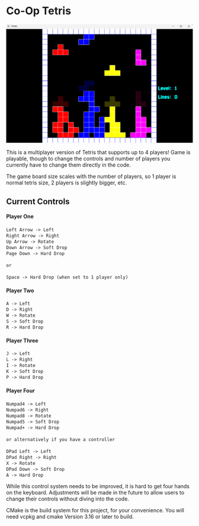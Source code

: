 # Co-Op Tetris

![Gameplay Demo Image](Images/Gameplay.png?raw=true "Gameplay")

This is a multiplayer version of Tetris that supports up to 4 players! Game is playable, though to change the controls and number of players you currently have to change them directly in the code.

The game board size scales with the number of players, so 1 player is normal tetris size, 2 players is slightly bigger, etc.

## Current Controls

#### Player One
    Left Arrow -> Left
    Right Arrow -> Right
    Up Arrow -> Rotate
    Down Arrow -> Soft Drop
    Page Down -> Hard Drop

    or

    Space -> Hard Drop (when set to 1 player only)

#### Player Two
    A -> Left
    D -> Right
    W -> Rotate
    S -> Soft Drop
    R -> Hard Drop

#### Player Three
    J -> Left
    L -> Right
    I -> Rotate
    K -> Soft Drop
    P -> Hard Drop

#### Player Four
    Numpad4 -> Left
    Numpad6 -> Right
    Numpad8 -> Rotate
    Numpad5 -> Soft Drop
    Numpad+ -> Hard Drop

    or alternatively if you have a controller

    DPad Left -> Left
    DPad Right -> Right
    X -> Rotate
    DPad Down -> Soft Drop
    A -> Hard Drop

While this control system needs to be improved, it is hard to get four hands on the keyboard. Adjustments will be made in the future to allow users to change their controls without diving into the code.

CMake is the build system for this project, for your convenience. You will need vcpkg and cmake Version 3.16 or later to build.
